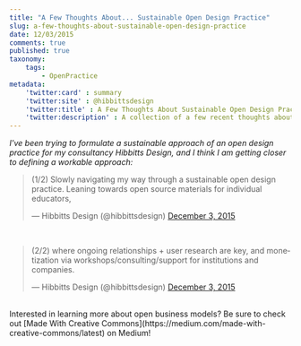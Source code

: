 ```yaml
---
title: "A Few Thoughts About... Sustainable Open Design Practice"
slug: a-few-thoughts-about-sustainable-open-design-practice
date: 12/03/2015
comments: true
published: true
taxonomy:
    tags:
        - OpenPractice
metadata:
    'twitter:card' : summary
    'twitter:site' : @hibbittsdesign
    'twitter:title' : A Few Thoughts About Sustainable Open Design Practice
    'twitter:description' : A collection of a few recent thoughts about a sustainable design practice.
---
```


_I've been trying to formulate a sustainable approach of an open design practice for my consultancy Hibbitts Design, and I think I am getting closer to defining a workable approach:_

<blockquote class="twitter-tweet" lang="en"><p lang="en" dir="ltr">(1/2) Slowly navigating my way through a sustainable open design practice. Leaning towards open source materials for individual educators,</p>&mdash; Hibbitts Design (@hibbittsdesign) <a href="https://twitter.com/hibbittsdesign/status/672226903848148992">December 3, 2015</a></blockquote>
<script async src="//platform.twitter.com/widgets.js" charset="utf-8"></script>
<br>
<blockquote class="twitter-tweet" lang="en"><p lang="en" dir="ltr">(2/2) where ongoing relationships + user research are key, and monetization via workshops/consulting/support for institutions and companies.</p>&mdash; Hibbitts Design (@hibbittsdesign) <a href="https://twitter.com/hibbittsdesign/status/672226944331571200">December 3, 2015</a></blockquote>
<script async src="//platform.twitter.com/widgets.js" charset="utf-8"></script>
<br>
Interested in learning more about open business models? Be sure to check out [Made With Creative Commons](https://medium.com/made-with-creative-commons/latest) on Medium!
